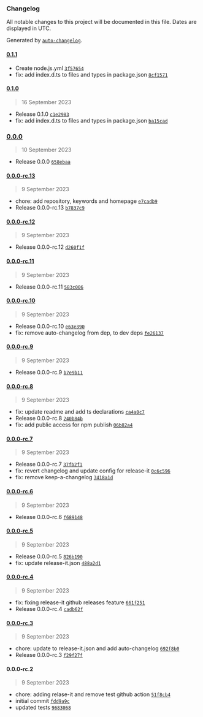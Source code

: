 ### Changelog

All notable changes to this project will be documented in this file. Dates are displayed in UTC.

Generated by [`auto-changelog`](https://github.com/CookPete/auto-changelog).

#### [0.1.1](https://github.com/john-ko/moleculer-cron/compare/0.1.0...0.1.1)

- Create node.js.yml [`3f57654`](https://github.com/john-ko/moleculer-cron/commit/3f5765489189ec808f4bdfdcdfc623d2830385c9)
- fix: add index.d.ts to files and types in package.json [`8cf1571`](https://github.com/john-ko/moleculer-cron/commit/8cf15711e85fe870e8b495387fd708122f38278a)

#### [0.1.0](https://github.com/john-ko/moleculer-cron/compare/0.0.0...0.1.0)

> 16 September 2023

- Release 0.1.0 [`c1e2983`](https://github.com/john-ko/moleculer-cron/commit/c1e29833291ac49f2d9837ca9aaa2c417a94be29)
- fix: add index.d.ts to files and types in package.json [`ba15cad`](https://github.com/john-ko/moleculer-cron/commit/ba15cadc8e344c527af0877213a70e4eceddacdf)

### [0.0.0](https://github.com/john-ko/moleculer-cron/compare/0.0.0-rc.13...0.0.0)

> 10 September 2023

- Release 0.0.0 [`658ebaa`](https://github.com/john-ko/moleculer-cron/commit/658ebaac487fecf80b2a371035f622f47270a8c3)

#### [0.0.0-rc.13](https://github.com/john-ko/moleculer-cron/compare/0.0.0-rc.12...0.0.0-rc.13)

> 9 September 2023

- chore: add repository, keywords and homepage [`e7cadb9`](https://github.com/john-ko/moleculer-cron/commit/e7cadb91bfcdfb208036c745186ab17c0627cf80)
- Release 0.0.0-rc.13 [`b7837c9`](https://github.com/john-ko/moleculer-cron/commit/b7837c900c834430ba1ef9d0c5ea28afbd5615fc)

#### [0.0.0-rc.12](https://github.com/john-ko/moleculer-cron/compare/0.0.0-rc.11...0.0.0-rc.12)

> 9 September 2023

- Release 0.0.0-rc.12 [`d260f1f`](https://github.com/john-ko/moleculer-cron/commit/d260f1fd38f0b96ef3f0c8266b3841205b673ec0)

#### [0.0.0-rc.11](https://github.com/john-ko/moleculer-cron/compare/0.0.0-rc.10...0.0.0-rc.11)

> 9 September 2023

- Release 0.0.0-rc.11 [`583c006`](https://github.com/john-ko/moleculer-cron/commit/583c006010291c95c74e55ca049deb23d0e524b3)

#### [0.0.0-rc.10](https://github.com/john-ko/moleculer-cron/compare/0.0.0-rc.9...0.0.0-rc.10)

> 9 September 2023

- Release 0.0.0-rc.10 [`e63e390`](https://github.com/john-ko/moleculer-cron/commit/e63e390df3c70f04ff42bb999faf33864090edb6)
- fix: remove auto-changelog from dep, to dev deps [`fe26137`](https://github.com/john-ko/moleculer-cron/commit/fe26137535a8ae979fc1be763b22c2f1be50abeb)

#### [0.0.0-rc.9](https://github.com/john-ko/moleculer-cron/compare/0.0.0-rc.8...0.0.0-rc.9)

> 9 September 2023

- Release 0.0.0-rc.9 [`b7e9b11`](https://github.com/john-ko/moleculer-cron/commit/b7e9b11ac7390484730e1a1a55cda3715ff22919)

#### [0.0.0-rc.8](https://github.com/john-ko/moleculer-cron/compare/0.0.0-rc.7...0.0.0-rc.8)

> 9 September 2023

- fix: update readme and add ts declarations [`ca4a0c7`](https://github.com/john-ko/moleculer-cron/commit/ca4a0c786e43e67505fee85d1dce9acf567a9d9f)
- Release 0.0.0-rc.8 [`240b84b`](https://github.com/john-ko/moleculer-cron/commit/240b84bd071200dc687f4d37d865c3dde061e491)
- fix: add public access for npm publish [`06b82a4`](https://github.com/john-ko/moleculer-cron/commit/06b82a4b2693ae6021f1e056de3385f71f7506db)

#### [0.0.0-rc.7](https://github.com/john-ko/moleculer-cron/compare/0.0.0-rc.6...0.0.0-rc.7)

> 9 September 2023

- Release 0.0.0-rc.7 [`37fb2f1`](https://github.com/john-ko/moleculer-cron/commit/37fb2f1518f79c479b47cc22167ed569c2d4a4c0)
- fix: revert changelog and update config for release-it [`0c6c596`](https://github.com/john-ko/moleculer-cron/commit/0c6c596870852855781c14b44dbd84830ebcb756)
- fix: remove keep-a-changelog [`3418a1d`](https://github.com/john-ko/moleculer-cron/commit/3418a1d9c4997198fc41aaee1eed46d9c16c9c3c)

#### [0.0.0-rc.6](https://github.com/john-ko/moleculer-cron/compare/0.0.0-rc.5...0.0.0-rc.6)

> 9 September 2023

- Release 0.0.0-rc.6 [`f689148`](https://github.com/john-ko/moleculer-cron/commit/f689148ace2c658484b092bf5716047b62aa9e34)

#### [0.0.0-rc.5](https://github.com/john-ko/moleculer-cron/compare/0.0.0-rc.4...0.0.0-rc.5)

> 9 September 2023

- Release 0.0.0-rc.5 [`826b190`](https://github.com/john-ko/moleculer-cron/commit/826b1900b90e47f1995a1d5ff49f38114b2e0d56)
- fix: update release-it.json [`488a2d1`](https://github.com/john-ko/moleculer-cron/commit/488a2d17350af8acf220a2f84125ff700d3c6254)

#### [0.0.0-rc.4](https://github.com/john-ko/moleculer-cron/compare/0.0.0-rc.3...0.0.0-rc.4)

> 9 September 2023

- fix: fixing release-it github releases feature [`661f251`](https://github.com/john-ko/moleculer-cron/commit/661f251d5e01670c43ea727f7346e398c52d38fb)
- Release 0.0.0-rc.4 [`cadb62f`](https://github.com/john-ko/moleculer-cron/commit/cadb62f9de83caa7f031e5186c6e313d48cd6174)

#### [0.0.0-rc.3](https://github.com/john-ko/moleculer-cron/compare/0.0.0-rc.2...0.0.0-rc.3)

> 9 September 2023

- chore: update to release-it.json and add auto-changelog [`692f8b0`](https://github.com/john-ko/moleculer-cron/commit/692f8b096e3e236f9b7bc0c96d79cf9bf1ed1e9c)
- Release 0.0.0-rc.3 [`f29f27f`](https://github.com/john-ko/moleculer-cron/commit/f29f27f19d3fb412ac25ccd4ee36694613ca9758)

#### 0.0.0-rc.2

> 9 September 2023

- chore: adding relase-it and remove test github action [`51f8cb4`](https://github.com/john-ko/moleculer-cron/commit/51f8cb4498368c1d073c3f7be977312603d6f97c)
- initial commit [`fdd9a9c`](https://github.com/john-ko/moleculer-cron/commit/fdd9a9cf5975bc163bda6f850ca6f0d020e8d227)
- updated tests [`9683068`](https://github.com/john-ko/moleculer-cron/commit/96830687cafc73a1b7138c6351662769ae2274fa)
